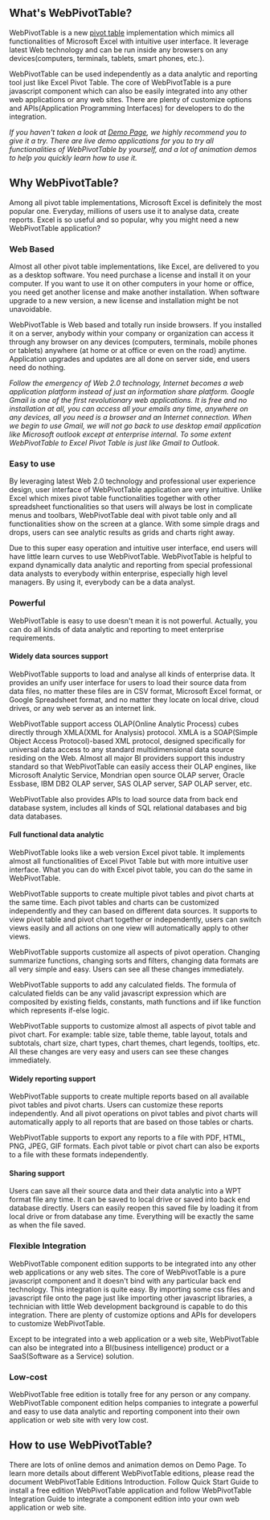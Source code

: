 ## What's WebPivotTable?

WebPivotTable is a new [pivot table](/pivot-table-introduction.md) implementation which mimics all functionalities of Microsoft Excel with intuitive user interface. It leverage latest Web technology and can be run inside any browsers on any devices(computers, terminals, tablets, smart phones, etc.).

WebPivotTable can be used independently as a data analytic and reporting tool just like Excel Pivot Table. The core of WebPivotTable is a pure javascript component which can also be easily integrated into any other web applications or any web sites. There are plenty of customize options and APIs(Application Programming Interfaces) for developers to do the integration.

_If you haven't taken a look at [Demo Page](/webpivottable.com/demo), we highly recommend you to give it a try. There are live demo applications for you to try all functionalities of WebPivotTable by yourself, and a lot of animation demos to help you quickly learn how to use it._

## Why WebPivotTable?

Among all pivot table implementations, Microsoft Excel is definitely the most popular one. Everyday, millions of users use it to analyse data, create reports. Excel is so useful and so popular, why you might need a new WebPivotTable application?

### Web Based

Almost all other pivot table implementations, like Excel, are delivered to you as a desktop software. You need purchase a license and install it on your computer. If you want to use it on other computers in your home or office, you need get another license and make another installation. When software upgrade to a new version, a new license and installation might be not unavoidable.

WebPivotTable is Web based and totally run inside browsers. If you installed it on a server, anybody within your company or organization can access it through any browser on any devices (computers, terminals, mobile phones or tablets) anywhere (at home or at office or even on the road) anytime. Application upgrades and updates are all done on server side, end users need do nothing.

_Follow the emergency of Web 2.0 technology, Internet becomes a web application platform instead of just an information share platform. Google Gmail is one of the first revolutionary web applications. It is free and no installation at all, you can access all your emails any time, anywhere on any devices, all you need is a browser and an Internet connection. When we begin to use Gmail, we will not go back to use desktop email application like Microsoft outlook except at enterprise internal. To some extent WebPivotTable to Excel Pivot Table is just like Gmail to Outlook._

### Easy to use

By leveraging latest Web 2.0 technology and professional user experience design, user interface of WebPivotTable application are very intuitive. Unlike Excel which mixes pivot table functionalities together with other spreadsheet functionalities so that users will always be lost in complicate menus and toolbars, WebPivotTable deal with pivot table only and all functionalities show on the screen at a glance. With some simple drags and drops, users can see analytic results as grids and charts right away.

Due to this super easy operation and intuitive user interface, end users will have little learn curves to use WebPivotTable. WebPivotTable is helpful to expand dynamically data analytic and reporting from special professional data analysts to everybody within enterprise, especially high level managers. By using it, everybody can be a data analyst.

### Powerful

WebPivotTable is easy to use doesn't mean it is not powerful. Actually, you can do all kinds of data analytic and reporting to meet enterprise requirements.

#### Widely data sources support

WebPivotTable supports to load and analyse all kinds of enterprise data. It provides an unify user interface for users to load their source data from data files, no matter these files are in CSV format, Microsoft Excel format, or Google Spreadsheet format, and no matter they locate on local drive, cloud drives, or any web server as an internet link.

WebPivotTable support access OLAP(Online Analytic Process) cubes directly through XMLA(XML for Analysis) protocol. XMLA is a SOAP(Simple Object Access Protocol)-based XML protocol, designed specifically for universal data access to any standard multidimensional data source residing on the Web. Almost all major BI providers support this industry standard so that WebPivotTable can easily access their OLAP engines, like Microsoft Analytic Service, Mondrian open source OLAP server, Oracle Essbase, IBM DB2 OLAP server, SAS OLAP server, SAP OLAP server, etc.

WebPivotTable also provides APIs to load source data from back end database system, includes all kinds of SQL relational databases and big data databases.

#### Full functional data analytic

WebPivotTable looks like a web version Excel pivot table. It implements almost all functionalities of Excel Pivot Table but with more intuitive user interface. What you can do with Excel pivot table, you can do the same in WebPivotTable.

WebPivotTable supports to create multiple pivot tables and pivot charts at the same time. Each pivot tables and charts can be customized independently and they can based on different data sources. It supports to view pivot table and pivot chart together or independently, users can switch views easily and all actions on one view will automatically apply to other views.

WebPivotTable supports customize all aspects of pivot operation. Changing summarize functions, changing sorts and filters, changing data formats are all very simple and easy. Users can see all these changes immediately.

WebPivotTable supports to add any calculated fields. The formula of calculated fields can be any valid javascript expression which are composited by existing fields, constants, math functions and iif like function which represents if-else logic.

WebPivotTable supports to customize almost all aspects of pivot table and pivot chart. For example: table size, table theme, table layout, totals and subtotals, chart size, chart types, chart themes, chart legends, tooltips, etc. All these changes are very easy and users can see these changes immediately.

#### Widely reporting support

WebPivotTable supports to create multiple reports based on all available pivot tables and pivot charts. Users can customize these reports independently. And all pivot operations on pivot tables and pivot charts will automatically apply to all reports that are based on those tables or charts.

WebPivotTable supports to export any reports to a file with PDF, HTML, PNG, JPEG, GIF formats. Each pivot table or pivot chart can also be exports to a file with these formats independently.

#### Sharing support

Users can save all their source data and their data analytic into a WPT format file any time. It can be saved to local drive or saved into back end database directly. Users can easily reopen this saved file by loading it from local drive or from database any time. Everything will be exactly the same as when the file saved.

### Flexible Integration

WebPivotTable component edition supports to be integrated into any other web applications or any web sites. The core of WebPivotTable is a pure javascript component and it doesn't bind with any particular back end technology. This integration is quite easy. By importing some css files and javascript file onto the page just like importing other javascript libraries, a technician with little Web development background is capable to do this integration. There are plenty of customize options and APIs for developers to customize WebPivotTable.

Except to be integrated into a web application or a web site, WebPivotTable can also be integrated into a BI(business intelligence) product or a SaaS(Software as a Service) solution.

### Low-cost

WebPivotTable free edition is totally free for any person or any company. WebPivotTable component edition helps companies to integrate a powerful and easy to use data analytic and reporting component into their own application or web site with very low cost.

## How to use WebPivotTable?

There are lots of online demos and animation demos on Demo Page. To learn more details about different WebPivotTable editions, please read the document WebPivotTable Editions Introduction. Follow Quick Start Guide to install a free edition WebPivotTable application and follow WebPivotTable Integration Guide to integrate a component edition into your own web application or web site.